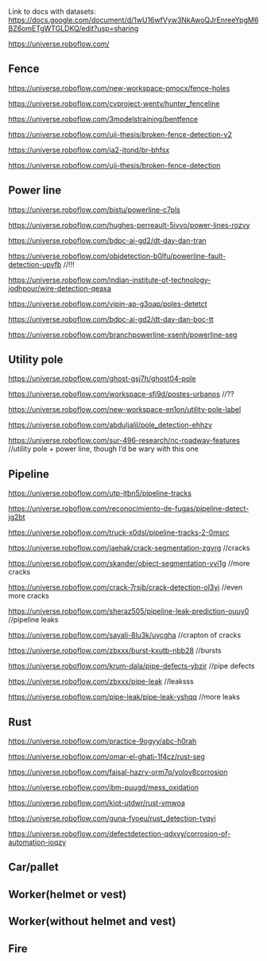 Link to docs with datasets:
https://docs.google.com/document/d/1wU16wfVyw3NkAwoQJrEnreeYpgM6BZ6omETgWTGLDKQ/edit?usp=sharing

https://universe.roboflow.com/


## Fence
https://universe.roboflow.com/new-workspace-pmocx/fence-holes

https://universe.roboflow.com/cvproject-wentv/hunter_fenceline

https://universe.roboflow.com/3modelstraining/bentfence

https://universe.roboflow.com/uji-thesis/broken-fence-detection-v2

https://universe.roboflow.com/ia2-jtond/br-bhfsx

https://universe.roboflow.com/uji-thesis/broken-fence-detection

## Power line
https://universe.roboflow.com/bistu/powerline-c7pls

https://universe.roboflow.com/hughes-perreault-5ivvo/power-lines-rozvy

https://universe.roboflow.com/bdpc-ai-gd2/dt-day-dan-tran

https://universe.roboflow.com/objdetection-b0lfu/powerline-fault-detection-upvfb //!!!

https://universe.roboflow.com/indian-institute-of-technology-jodhpour/wire-detection-qeaxa 

https://universe.roboflow.com/vipin-ap-g3oap/poles-detetct

https://universe.roboflow.com/bdpc-ai-gd2/dt-day-dan-boc-tt

https://universe.roboflow.com/branchpowerline-xsenh/powerline-seg

## Utility pole 
https://universe.roboflow.com/ghost-gsj7h/ghost04-pole

https://universe.roboflow.com/workspace-sfj9d/postes-urbanos //??

https://universe.roboflow.com/new-workspace-en1on/utility-pole-label

https://universe.roboflow.com/abduljalil/pole_detection-ehhzv

https://universe.roboflow.com/sur-496-research/nc-roadway-features //utility pole + power line, though I’d be wary with this one

## Pipeline
https://universe.roboflow.com/utp-jtbn5/pipeline-tracks

https://universe.roboflow.com/reconocimiento-de-fugas/pipeline-detect-jg2bt

https://universe.roboflow.com/truck-x0dsl/pipeline-tracks-2-0msrc

https://universe.roboflow.com/jaehak/crack-segmentation-zgvrg //cracks

https://universe.roboflow.com/skander/object-segmentation-vvi1g //more cracks

https://universe.roboflow.com/crack-7rsjb/crack-detection-ol3yi //even more cracks

https://universe.roboflow.com/sheraz505/pipeline-leak-prediction-ouuy0 //pipeline leaks

https://universe.roboflow.com/sayali-8lu3k/uycgha //crapton of cracks

https://universe.roboflow.com/zbxxx/burst-kxutb-nbb28 //bursts

https://universe.roboflow.com/krum-dala/pipe-defects-ybzjr //pipe defects

https://universe.roboflow.com/zbxxx/pipe-leak //leaksss

https://universe.roboflow.com/pipe-leak/pipe-leak-yshqq //more leaks 

## Rust
https://universe.roboflow.com/practice-9ogyy/abc-h0rah

https://universe.roboflow.com/omar-el-ghati-1f4cz/rust-seg 

https://universe.roboflow.com/faisal-hazry-orm7q/yolov8corrosion 

https://universe.roboflow.com/ibm-puugd/mess_oxidation 

https://universe.roboflow.com/kiot-utdwr/rust-vmwoa 

https://universe.roboflow.com/guna-fyoeu/rust_detection-tyqyi

https://universe.roboflow.com/defectdetection-qdxvy/corrosion-of-automation-ioqzy 




## Car/pallet


## Worker(helmet or vest)
## Worker(without helmet and vest)
## Fire
